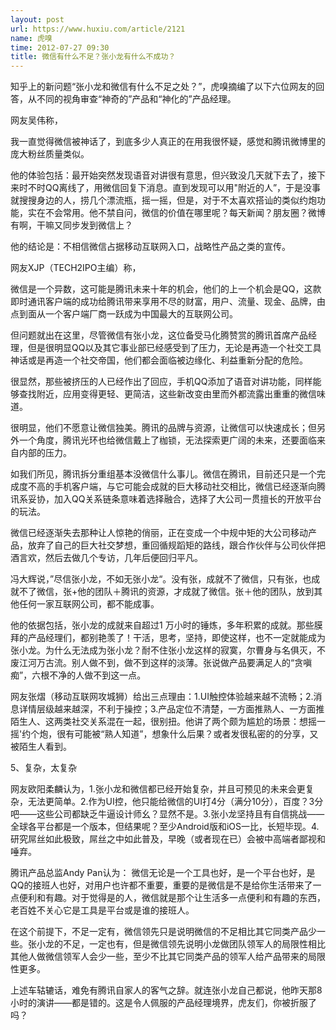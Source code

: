 ```yaml
---
layout: post
url: https://www.huxiu.com/article/2121
name: 虎嗅
time: 2012-07-27 09:30
title: 微信有什么不足？张小龙有什么不成功？
---
```

知乎上的新问题“张小龙和微信有什么不足之处？”，虎嗅摘编了以下六位网友的回答，从不同的视角审查“神奇的”产品和“神化的”产品经理。

网友吴伟称，

我一直觉得微信被神话了，到底多少人真正的在用我很怀疑，感觉和腾讯微博里的庞大粉丝质量类似。

他的体验包括：最开始突然发现语音对讲很有意思，但兴致没几天就下去了，接下来时不时QQ离线了，用微信回复下消息。直到发现可以用"附近的人”，于是没事就搜搜身边的人，捞几个漂流瓶，摇一摇，但是，对于不太喜欢搭讪的类似约炮功能，实在不会常用。他不禁自问，微信的价值在哪里呢？每天新闻？朋友圈？微博有啊，干嘛又同步发到微信上？

他的结论是：不相信微信占据移动互联网入口，战略性产品之类的宣传。

网友XJP（TECH2IPO主编）称，

微信是一个异数，这可能是腾讯未来十年的机会，他们的上一个机会是QQ，这款即时通讯客户端的成功给腾讯带来享用不尽的财富，用户、流量、现金、品牌，由点到面从一个客户端厂商一跃成为中国最大的互联网公司。

但问题就出在这里，尽管微信有张小龙，这位备受马化腾赞赏的腾讯首席产品经理，但是很明显QQ以及其它事业部已经感受到了压力，无论是再造一个社交工具神话或是再造一个社交帝国，他们都会面临被边缘化、利益重新分配的危险。

很显然，那些被挤压的人已经作出了回应，手机QQ添加了语音对讲功能，同样能够查找附近，应用变得更轻、更简洁，这些新改变由里而外都流露出重重的微信味道。

很明显，他们不愿意让微信独美。腾讯的品牌与资源，让微信可以快速成长；但另外一个角度，腾讯光环也给微信戴上了枷锁，无法探索更广阔的未来，还要面临来自内部的压力。

如我们所见，腾讯拆分重组基本没微信什么事儿。微信在腾讯，目前还只是一个完成度不高的手机客户端，与它可能会成就的巨大移动社交相比，微信已经逐渐向腾讯系妥协，加入QQ关系链条意味着选择融合，选择了大公司一贯擅长的开放平台的玩法。

微信已经逐渐失去那种让人惊艳的俏丽，正在变成一个中规中矩的大公司移动产品，放弃了自己的巨大社交梦想，重回循规蹈矩的路线，跟合作伙伴与公司伙伴把酒言欢，然后去做几个专访，几年后便回归平凡。

冯大辉说，”尽信张小龙，不如无张小龙“。没有张，成就不了微信，只有张，也成就不了微信，张+他的团队＋腾讯的资源，才成就了微信。张＋他的团队，放到其他任何一家互联网公司，都不能成事。

他的依据包括，张小龙的成就来自超过1 万小时的锤炼，多年积累的成就。那些膜拜的产品经理们，都别艳羡了！干活，思考，坚持，即使这样，也不一定就能成为张小龙。为什么无法成为张小龙？耐不住张小龙这样的寂寞，尔曹身与名俱灭，不废江河万古流。别人做不到，做不到这样的淡薄。张说做产品要满足人的“贪嗔痴”，六根不净的人做不到这一点。

网友张熠（移动互联网攻城狮）给出三点理由：1.UI触控体验越来越不流畅；2.消息详情层级越来越深，不利于操控；3.产品定位不清楚，一方面推熟人、一方面推陌生人、这两类社交关系混在一起，很别扭。他讲了两个颇为尴尬的场景：想摇一摇'约个炮，很有可能被“熟人知道”，想象什么后果？或者发很私密的的分享，又被陌生人看到。

5、复杂，太复杂

网友欧阳柔麟认为，1.张小龙和微信都已经开始复杂，并且可预见的未来会更复杂，无法更简单。2.作为UI控，他只能给微信的UI打4分（满分10分），百度？3分吧——这些公司都缺乏牛逼设计师幺？显然不是。3.张小龙坚持且有自信挑战——全球各平台都是一个版本，但结果呢？至少Android版和iOS一比，长短毕现。4.研究屌丝如此极致，屌丝之中如此普及，早晚（或者现在已）会被中高端者鄙视和唾弃。

腾讯产品总监Andy Pan认为： 微信无论是一个工具也好，是一个平台也好，是QQ的接班人也好，对用户也许都不重要，重要的是微信是不是给你生活带来了一点便利和有趣。对于觉得是的人，微信就是那个让生活多一点便利和有趣的东西，老百姓不关心它是工具是平台或是谁的接班人。

在这个前提下，不足一定有，微信领先只是说明微信的不足相比其它同类产品少一些。张小龙的不足，一定也有，但是微信领先说明小龙做团队领军人的局限性相比其他人做微信领军人会少一些，至少不比其它同类产品的领军人给产品带来的局限性更多。

上述车轱辘话，难免有腾讯自家人的客气之辞。就连张小龙自己都说，他昨天那8小时的演讲——都是错的。这是令人佩服的产品经理境界，虎友们，你被折服了吗？

